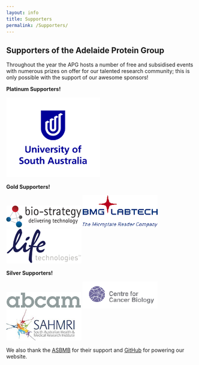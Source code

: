 ```yaml
---
layout: info
title: Supporters
permalink: /Supporters/
---
```


## Supporters of the Adelaide Protein Group

Throughout the year the APG hosts a number of free and subsidised events with numerous prizes on offer for our talented research community; 
this is only possible with the support of our awesome sponsors!

__Platinum Supporters!__

[![](/assets/logos/unisa.png)](https://www.unisa.edu.au/)

__Gold Supporters!__

[![](/assets/logos/biostrategy.png)](https://www.bio-strategy.com.au/)
[![](/assets/logos/bmg.png)](https://www.bmglabtech.com/)
[![](/assets/logos/lifetech.png)](https://www.thermofisher.com/au/en/home/brands/life-technologies.html)

__Silver Supporters!__

[![](/assets/logos/abcam.png)](http://www.abcam.com/)
[![](/assets/logos/ccb.png)](http://www.centreforcancerbiology.org.au/)
[![](/assets/logos/sahmri.jpeg)](https://www.sahmri.org/)

We also thank the [ASBMB](https://www.asbmb.org.au/) for their support and [GitHub](https://github.com/) for powering our website.
